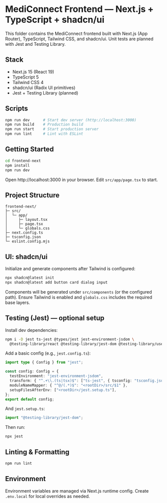 # MediConnect Frontend — Next.js + TypeScript + shadcn/ui

This folder contains the MediConnect frontend built with Next.js (App Router), TypeScript, Tailwind CSS, and shadcn/ui. Unit tests are planned with Jest and Testing Library.

## Stack

- Next.js 15 (React 19)
- TypeScript 5
- Tailwind CSS 4
- shadcn/ui (Radix UI primitives)
- Jest + Testing Library (planned)

## Scripts

```bash
npm run dev      # Start dev server (http://localhost:3000)
npm run build    # Production build
npm run start    # Start production server
npm run lint     # Lint with ESLint
```

## Getting Started

```bash
cd frontend-next
npm install
npm run dev
```

Open http://localhost:3000 in your browser. Edit `src/app/page.tsx` to start.

## Project Structure

```
frontend-next/
├─ src/
│  └─ app/
│     ├─ layout.tsx
│     ├─ page.tsx
│     └─ globals.css
├─ next.config.ts
├─ tsconfig.json
└─ eslint.config.mjs
```

## UI: shadcn/ui

Initialize and generate components after Tailwind is configured:

```bash
npx shadcn@latest init
npx shadcn@latest add button card dialog input
```

Components will be generated under `src/components` (or the configured path). Ensure Tailwind is enabled and `globals.css` includes the required base layers.

## Testing (Jest) — optional setup

Install dev dependencies:

```bash
npm i -D jest ts-jest @types/jest jest-environment-jsdom \
  @testing-library/react @testing-library/jest-dom @testing-library/user-event
```

Add a basic config (e.g., `jest.config.ts`):

```ts
import type { Config } from "jest";

const config: Config = {
  testEnvironment: "jest-environment-jsdom",
  transform: { "^.+\\.(ts|tsx)$": ["ts-jest", { tsconfig: "tsconfig.json" }] },
  moduleNameMapper: { "^@/(.*)$": "<rootDir>/src/$1" },
  setupFilesAfterEnv: ["<rootDir>/jest.setup.ts"],
};
export default config;
```

And `jest.setup.ts`:

```ts
import "@testing-library/jest-dom";
```

Then run:

```bash
npx jest
```

## Linting & Formatting

```bash
npm run lint
```

## Environment

Environment variables are managed via Next.js runtime config. Create `.env.local` for local overrides as needed.
